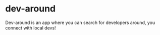 # dev-around
Dev-around is an app where you can search for developers around, you connect with local devs!
